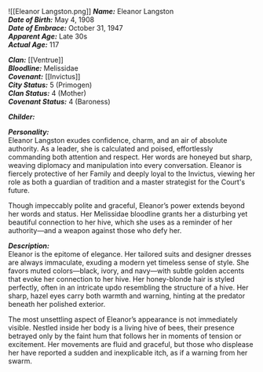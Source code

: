 ![[Eleanor Langston.png]]
***Name:*** Eleanor Langston  
***Date of Birth:*** May 4, 1908  
***Date of Embrace:*** October 31, 1947  
***Apparent Age:*** Late 30s  
***Actual Age:*** 117  

***Clan:*** [[Ventrue]]  
***Bloodline:*** Melissidae  
***Covenant:*** [[Invictus]]  
***City Status:*** 5 (Primogen)  
***Clan Status:*** 4 (Mother)  
***Covenant Status:*** 4 (Baroness)  

***Childer:***

***Personality:***  
Eleanor Langston exudes confidence, charm, and an air of absolute authority. As a leader, she is calculated and poised, effortlessly commanding both attention and respect. Her words are honeyed but sharp, weaving diplomacy and manipulation into every conversation. Eleanor is fiercely protective of her Family and deeply loyal to the Invictus, viewing her role as both a guardian of tradition and a master strategist for the Court's future.  

Though impeccably polite and graceful, Eleanor’s power extends beyond her words and status. Her Melissidae bloodline grants her a disturbing yet beautiful connection to her hive, which she uses as a reminder of her authority—and a weapon against those who defy her.  

***Description:***  
Eleanor is the epitome of elegance. Her tailored suits and designer dresses are always immaculate, exuding a modern yet timeless sense of style. She favors muted colors—black, ivory, and navy—with subtle golden accents that evoke her connection to her hive. Her honey-blonde hair is styled perfectly, often in an intricate updo resembling the structure of a hive. Her sharp, hazel eyes carry both warmth and warning, hinting at the predator beneath her polished exterior.  

The most unsettling aspect of Eleanor’s appearance is not immediately visible. Nestled inside her body is a living hive of bees, their presence betrayed only by the faint hum that follows her in moments of tension or excitement. Her movements are fluid and graceful, but those who displease her have reported a sudden and inexplicable itch, as if a warning from her swarm.